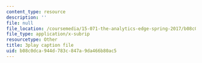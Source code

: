 ```yaml
---
content_type: resource
description: ''
file: null
file_location: /coursemedia/15-071-the-analytics-edge-spring-2017/b08c0dca944d783c847a9da466b80ac5_xeszYyi9ooM.srt
file_type: application/x-subrip
resourcetype: Other
title: 3play caption file
uid: b08c0dca-944d-783c-847a-9da466b80ac5
---
```

